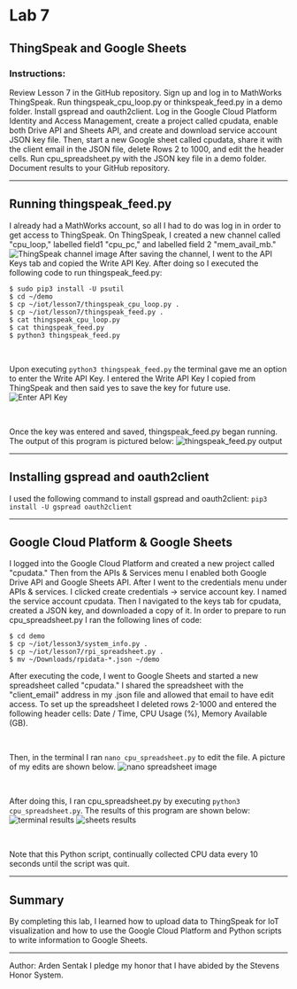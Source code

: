 # Lab 7
## ThingSpeak and Google Sheets 
### Instructions: 
Review Lesson 7 in the GitHub repository. Sign up and log in to MathWorks ThingSpeak. Run thingspeak_cpu_loop.py or thinkspeak_feed.py in a demo folder. Install gspread and oauth2client. Log in the Google Cloud Platform Identity and Access Management, create a project called cpudata, enable both Drive API and Sheets API, and create and download service account JSON key file. Then, start a new Google sheet called cpudata, share it with the client email in the JSON file, delete Rows 2 to 1000, and edit the header cells. Run cpu_spreadsheet.py with the JSON key file in a demo folder. Document results to your GitHub repository. 

--- 
## Running thingspeak_feed.py 
I already had a MathWorks account, so all I had to do was log in in order to get access to ThingSpeak. On 
ThingSpeak, I created a new channel called "cpu_loop," labelled field1 "cpu_pc," and labelled field 2 "mem_avail_mb." 
![ThingSpeak channel image](https://github.com/ardensentak/CPE322/blob/main/Labs/Lab7/lab7images/ThingSpeakchannellab7.png)
After saving the channel, I went to the API Keys tab and copied the Write API Key. After doing so I executed the following code to run thingspeak_feed.py:
```
$ sudo pip3 install -U psutil
$ cd ~/demo
$ cp ~/iot/lesson7/thingspeak_cpu_loop.py .
$ cp ~/iot/lesson7/thingspeak_feed.py .
$ cat thingspeak_cpu_loop.py
$ cat thingspeak_feed.py
$ python3 thingspeak_feed.py
```
</br>

Upon executing `python3 thingspeak_feed.py` the terminal gave me an option to enter the Write API Key.
I entered the Write API Key I copied from ThingSpeak and then said yes to save the key for future use. 
![Enter API Key](https://github.com/ardensentak/CPE322/blob/main/Labs/Lab7/lab7images/lab7ss3%20copy.png)

</br>

Once the key was entered and saved, thingspeak_feed.py began running. The output of this program is pictured below: 
![thingspeak_feed.py output](https://github.com/ardensentak/CPE322/blob/main/Labs/Lab7/lab7images/lab7thingspeakoutput.png)

---
## Installing gspread and oauth2client
I used the following command to install gspread and oauth2client: `pip3 install -U gspread oauth2client`

---
## Google Cloud Platform & Google Sheets
I logged into the Google Cloud Platform and created a new project called "cpudata." Then from the APIs & Services menu I enabled both Google Drive API and Google Sheets API. After I went to the credentials menu under APIs & services. I clicked create credentials -> service account key. I named the service account cpudata. Then I navigated to the keys tab for cpudata, created a JSON key, and downloaded a copy of it. In order to prepare to run cpu_spreadsheet.py I ran the following lines of code:
```
$ cd demo
$ cp ~/iot/lesson3/system_info.py .
$ cp ~/iot/lesson7/rpi_spreadsheet.py .
$ mv ~/Downloads/rpidata-*.json ~/demo 
```
After executing the code, I went to Google Sheets and started a new spreadsheet called "cpudata." 
I shared the spreadsheet with the "client_email" address in my .json file and allowed that email to have edit access. To set up the spreadsheet I deleted rows 2-1000 and entered the following header cells: Date / Time, CPU Usage (%), Memory Available (GB).

</br>

Then, in the terminal I ran `nano cpu_spreadsheet.py` to edit the file. A picture of my edits are shown below. 
![nano spreadsheet image](https://github.com/ardensentak/CPE322/blob/main/Labs/Lab7/lab7images/lab7nanofile.png)

</br>

After doing this, I ran cpu_spreadsheet.py by executing `python3 cpu_spreadsheet.py`. The results of this program are shown below: 
![terminal results](https://github.com/ardensentak/CPE322/blob/main/Labs/Lab7/lab7images/terminalOutputlab7.png)
![sheets results](https://github.com/ardensentak/CPE322/blob/main/Labs/Lab7/lab7images/googlesheetsOutputlab7.png)

</br>

Note that this Python script, continually collected CPU data every 10 seconds until the script was quit. 

---

## Summary
By completing this lab, I learned how to upload data to ThingSpeak for IoT visualization and how to use the Google Cloud Platform and Python scripts to write information to Google Sheets. 

---
Author: Arden Sentak
I pledge my honor that I have abided by the Stevens Honor System.






